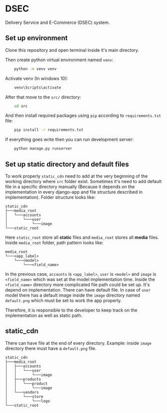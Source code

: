 # DSEC

Delivery Service and E-Commerce (DSEC) system.

## Set up environment
Clone this repository and open terminal inside it's main directory.

Then create python virtual environment named `venv`:
```bash
    python -m venv venv
```
Activate venv (In windows 10):
```bash
    venv\Scripts\activate
```

After that move to the `src/` directory:
```bash
    cd src
```

And then install required packages using `pip` according to `requirements.txt` file:
```bash
    pip install -r requirements.txt
```

If everything goes write then you can run development server:
```bash
    python manage.py runserver
```

## Set up static directory and default files
To work properly `static_cdn` need to add at the very beginning of the working directory where `src` folder exist.
Sometimes it's need to add default file in a specific directory manually (Because it depends on the implementation in every django-app and file structure described in implementation).
Folder structure looks like:
```
static_cdn
├───media_root
│   └───accounts
│       └───user
│           └───image
└───static_root
```
Here `static_root` store all **static** files and `media_root` stores all **media** files.
Inside `media_root` folder, path pattern looks like:
```
media_root
└───<app_label>
    └───<model>
        └───<field_name>
```
In the previous case, `accounts` is `<app_label>`, `user` is `<model>` and `image` is `<field_name>` which was set at the model implementation time.
Inside the `<field_name>` directory more complicated file path could be set up. It's depend on implementation. There can have default file. In case of `user` model there has a default image inside the `image` directory named `default.png` which must be set to work the app properly.

Therefore, it is responsible to the developer to keep track on the implementation as well as static path.

## static_cdn
There can have file at the end of every directory.
Example: inside `image` directory there must have a `default.png` file.
```
static_cdn
├───media_root
│   ├───accounts
│   │   └───user
│   │       └───image
│   ├───products
│   │   └───product
│   │       └───image
│   └───vendors
│       └───store
│           └───logo
└───static_root
```